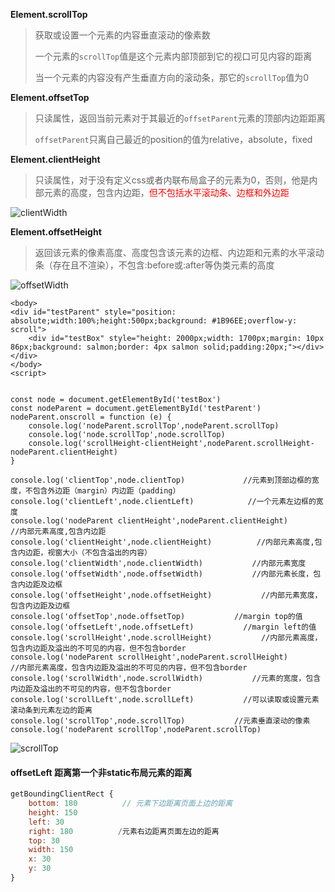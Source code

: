 **Element.scrollTop**

> 获取或设置一个元素的内容垂直滚动的像素数
>
> 一个元素的`scrollTop`值是这个元素内部顶部到它的视口可见内容的距离
>
> 当一个元素的内容没有产生垂直方向的滚动条，那它的`scrollTop`值为0



**Element.offsetTop**

> 只读属性，返回当前元素对于其最近的`offsetParent`元素的顶部内边距距离
>
> `offsetParent`只离自己最近的position的值为relative，absolute，fixed



**Element.clientHeight**

> 只读属性，对于没有定义css或者内联布局盒子的元素为0，否则，他是内部元素的高度，包含内边距，<font color=red>但不包括水平滚动条、边框和外边距</font>

![clientWidth](E:\project\vue-blog-ts\src\assets\note\css\clientWidth.png)



**Element.offsetHeight**

> 返回该元素的像素高度、高度包含该元素的边框、内边距和元素的水平滚动条（存在且不渲染），不包含:before或:after等伪类元素的高度

![offsetWidth](E:\project\vue-blog-ts\src\assets\note\css\offsetWidth.png)



```
<body>
<div id="testParent" style="position: absolute;width:100%;height:500px;background: #1B96EE;overflow-y: scroll">
    <div id="testBox" style="height: 2000px;width: 1700px;margin: 10px 86px;background: salmon;border: 4px salmon solid;padding:20px;"></div>
</div>
</body>
<script>


const node = document.getElementById('testBox')
const nodeParent = document.getElementById('testParent')
nodeParent.onscroll = function (e) {
    console.log('nodeParent.scrollTop',nodeParent.scrollTop)
    console.log('node.scrollTop',node.scrollTop)
    console.log('scrollHeight-clientHeight',nodeParent.scrollHeight-nodeParent.clientHeight)
}

console.log('clientTop',node.clientTop)             //元素到顶部边框的宽度，不包含外边距（margin）内边距（padding）
console.log('clientLeft',node.clientLeft)            //一个元素左边框的宽度
console.log('nodeParent clientHeight',nodeParent.clientHeight)          //内部元素高度,包含内边距
console.log('clientHeight',node.clientHeight)          //内部元素高度,包含内边距，视窗大小（不包含溢出的内容）
console.log('clientWidth',node.clientWidth)           //内部元素宽度
console.log('offsetWidth',node.offsetWidth)           //内部元素长度，包含内边距及边框
console.log('offsetHeight',node.offsetHeight)           //内部元素宽度，包含内边距及边框
console.log('offsetTop',node.offsetTop)           //margin top的值
console.log('offsetLeft',node.offsetLeft)           //margin left的值
console.log('scrollHeight',node.scrollHeight)           //内部元素高度，包含内边距及溢出的不可见的内容，但不包含border
console.log('nodeParent scrollHeight',nodeParent.scrollHeight)           //内部元素高度，包含内边距及溢出的不可见的内容，但不包含border
console.log('scrollWidth',node.scrollWidth)           //元素的宽度，包含内边距及溢出的不可见的内容，但不包含border
console.log('scrollLeft',node.scrollLeft)           //可以读取或设置元素滚动条到元素左边的距离
console.log('scrollTop',node.scrollTop)           //元素垂直滚动的像素
console.log('nodeParent scrollTop',nodeParent.scrollTop)
```



![scrollTop](E:\project\vue-blog-ts\src\assets\note\css\scrollTop.jpeg)





#### offsetLeft 距离第一个非static布局元素的距离

```js
getBoundingClientRect {
    bottom: 180 		 // 元素下边距离页面上边的距离
	height: 150
	left: 30
	right: 180			/元素右边距离页面左边的距离
	top: 30
	width: 150
	x: 30
	y: 30
}
```

